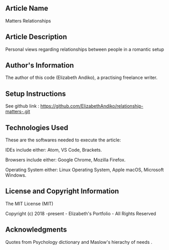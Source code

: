 ## Article Name

Matters Relationships

## Article Description

Personal views regarding relationships between people in a romantic setup

## Author's Information

The author of this code (Elizabeth Andiko), a practising freelance writer.

## Setup Instructions

See github link : <https://github.com/ElizabethAndiko/relationship-matters-.git>

## Technologies Used

These are the softwares needed to execute the article:

IDEs include either: Atom, VS Code, Brackets.

Browsers include either: Google Chrome, Mozilla Firefox.

Operating System either: Linux Operating System, Apple macOS, Microsoft Windows.

## License and Copyright Information

The MIT License (MIT)

Copyright (c) 2018 -present - Elizabeth's Portfolio - All Rights Reserved

## Acknowledgments

Quotes from Psychology dictionary and Maslow's hierachy of needs .

